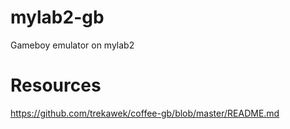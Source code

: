 # mylab2-gb
Gameboy emulator on mylab2

# Resources
https://github.com/trekawek/coffee-gb/blob/master/README.md
